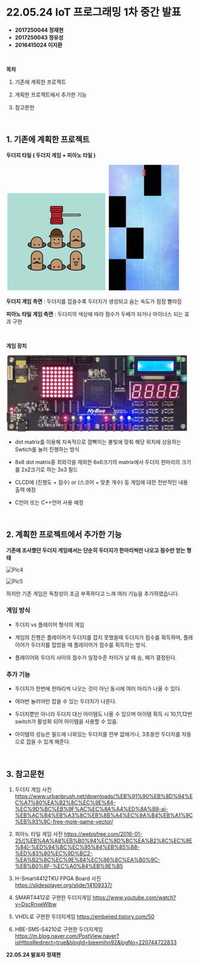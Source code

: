 # **22.05.24 IoT 프로그래밍 1차 중간 발표**


*   **2017250044 정재현**
*   **2017250043 정유성**
*   **2016415024 이지환**

<br/>

**목차**

1. 기존에 계획한 프로젝트

2. 계획한 프로젝트에서 추가한 기능

3. 참고문헌


<br/>

## **1. 기존에 계획한 프로젝트**

**두더지 타일 ( 두더지 게임 + 피아노 타일 )**

![Pic](./pic/molegame.png)
![Pic2](./pic/pianogame.png)

**두더지 게임 측면** : 두더지를 잡을수록 두더지가 생성되고 숨는 속도가 점점 빨라짐

**피아노 타일 게임 측면** : 두더지의 색상에 따라 점수가 두배가 되거나 마이너스 되는 효과 구현

<br/>

**게임 장치**

![Pic3](./pic/targetsystem.png)

*   dot matrix를 이용해 지속적으로 깜빡이는 불빛에 맞춰 해당
   위치에 상응하는 Swtich를 눌러 진행하는 방식

*   8x8 dot matrix중 최외각을 제외한 6x6크기의 matrix에서
   두더지 한마리의 크기를 2x2크기로 하는 3x3 필드

*   CLCD에 (진행도 + 점수) or (스코어 + 맞춘 개수) 등 게임에 대한 전반적인 내용 출력 예정

*   C언어 또는 C++언어 사용 예정


<br/>

## **2. 계획한 프로젝트에서 추가한 기능**

**기존에 조사했던 두더지 게임에서는 단순히 두더지가 한마리씩만 나오고 점수만 얻는 형태**

![Pic4](./pic/gameEx2.gif)

![Pic5](./pic/gameEx.gif)

하지만 기존 게임은 독창성이 조금 부족하다고 느껴 여러 기능을 추가하였습니다.

### **게임 방식**

*   두더지 vs 플레이어 형식의 게임
 
*   게임의 진행은 플레이어가 두더지를 잡지 못했을때 두더지가 점수를 획득하며, 플레이어가 두더지를 잡았을 때 플레이어가 점수를 획득하는 방식.

*   플레이어와 두더지 사이의 점수가 일정수준 차이가 날 때 승, 패가 결정된다. 

### **추가 기능**

*   두더지가 한번에 한마리씩 나오는 것이 아닌 동시에 여러 마리가 나올 수 있다.
  
*   여러번 눌러야만 잡을 수 있는 두더지가 나온다.

*   두더지뿐만 아니라 두더지 대신 아이템도 나올 수 있으며 아이템 획득 시 10,11,12번 switch가 활성화 되어 아이템을 사용할 수 있음.

*   아이템의 성능은 필드에 나와있는 두더지를 전부 없애거나, 3초동안 두더지를 자동으로 잡을 수 있게 해준다.

<br/>

## **3. 참고문헌**

1. 두더지 게임 사진
https://www.urbanbrush.net/downloads/%EB%91%90%EB%8D%94%EC%A7%80%EA%B2%8C%EC%9E%84-%EC%9D%BC%EB%9F%AC%EC%8A%A4%ED%8A%B8-ai-%EB%AC%B4%EB%A3%8C%EB%8B%A4%EC%9A%B4%EB%A1%9C%EB%93%9C-free-mole-game-vector/

2. 피아노 타일 게임 사진
https://webisfree.com/2016-01-25/[%EB%AA%A8%EB%B0%94%EC%9D%BC%EA%B2%8C%EC%9E%84]-%ED%94%BC%EC%95%84%EB%85%B8-%ED%83%80%EC%9D%BC2-%EA%B2%8C%EC%9E%84%EC%86%8C%EA%B0%9C-%EB%B0%8F-%EC%A0%84%EB%9E%B5

3. H-Smart4412TKU FPGA Board 사진
https://slidesplayer.org/slide/14109337/

4. SMART4412로 구현한 두더지게임
https://www.youtube.com/watch?v=DscRnxeWlbw

5. VHDL로 구현한 두더지게임
https://embejied.tistory.com/50

6. HBE-SM5-S4210로 구현한 두더지게임
https://m.blog.naver.com/PostView.naver?isHttpsRedirect=true&blogId=bieemiho92&logNo=220744722833

**22.05.24 발표자 정재현**
